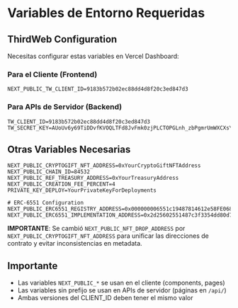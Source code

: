 # Variables de Entorno Requeridas

## ThirdWeb Configuration
Necesitas configurar estas variables en Vercel Dashboard:

### Para el Cliente (Frontend)
```
NEXT_PUBLIC_TW_CLIENT_ID=9183b572b02ec88dd4d8f20c3ed847d3
```

### Para APIs de Servidor (Backend)
```
TW_CLIENT_ID=9183b572b02ec88dd4d8f20c3ed847d3
TW_SECRET_KEY=AUoUv6y69TiDDvfKVOQLTFd8JvFmk0zjPLCTOPGLnh_zbPgmrUmWXCXsYAWPvUrWAU7VhZGvDStMRv6Um3pXZA
```

## Otras Variables Necesarias
```
NEXT_PUBLIC_CRYPTOGIFT_NFT_ADDRESS=0xYourCryptoGiftNFTAddress
NEXT_PUBLIC_CHAIN_ID=84532
NEXT_PUBLIC_REF_TREASURY_ADDRESS=0xYourTreasuryAddress
NEXT_PUBLIC_CREATION_FEE_PERCENT=4
PRIVATE_KEY_DEPLOY=YourPrivateKeyForDeployments

# ERC-6551 Configuration
NEXT_PUBLIC_ERC6551_REGISTRY_ADDRESS=0x000000006551c19487814612e58FE06813775758
NEXT_PUBLIC_ERC6551_IMPLEMENTATION_ADDRESS=0x2d25602551487c3f3354dd80d76d54383a243358
```

**IMPORTANTE**: Se cambió `NEXT_PUBLIC_NFT_DROP_ADDRESS` por `NEXT_PUBLIC_CRYPTOGIFT_NFT_ADDRESS` para unificar las direcciones de contrato y evitar inconsistencias en metadata.

## Importante
- Las variables `NEXT_PUBLIC_*` se usan en el cliente (components, pages)
- Las variables sin prefijo se usan en APIs de servidor (páginas en `/api/`)
- Ambas versiones del CLIENT_ID deben tener el mismo valor